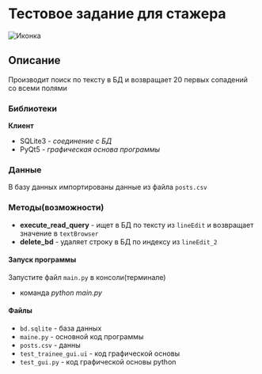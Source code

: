 # Тестовое задание для стажера
![Иконка](https://algoritm-s.ru/wp-content/uploads/2021/02/pngwing.com-5.png)

## Описание
Производит поиск по тексту в БД и возвращает 20 первых сопадений со всеми полями  


### Библиотеки
**Клиент**
  * SQLite3 - *соединение с БД*
  * PyQt5 - *графическая основа программы*

### Данные

В базу данных импортированы данные из файла `posts.csv`

### Методы(возможности)

*  **execute_read_query** - ищет в БД по тексту из `lineEdit` и возвращает значение в `textBrowser`
*  **delete_bd** - удаляет строку в БД по индексу из `lineEdit_2`

   
#### Запуск программы
Запустите файл `main.py` в консоли(терминале)
  * команда *python main.py*


#### Файлы
  * `bd.sqlite` - база данных
  * `maine.py` - основной код программы
  * `posts.csv` - данны 
  * `test_trainee_gui.ui` - код графической основы
  * `test_gui.py` - код графической основы python








